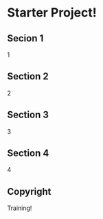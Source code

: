 # Starter Project!

## Secion 1

1

## Section 2

2

## Section 3

3

## Section 4

4

## Copyright

Training!

